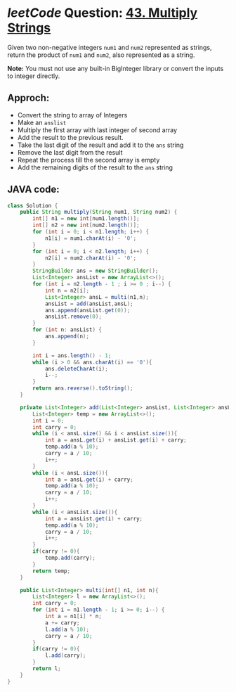 # _leetCode_ Question: [43. Multiply Strings](https://leetcode.com/problems/multiply-strings/)

Given two non-negative integers `num1` and `num2` represented as strings, return the product of `num1` and `num2`, also represented as a string.

**Note:** You must not use any built-in BigInteger library or convert the inputs to integer directly.

## Approch:

- Convert the string to array of Integers
- Make an `anslist`
- Multiply the first array with last integer of second array
- Add the result to the previous result.
- Take the last digit of the result and add it to the `ans` string
- Remove the last digit from the result
- Repeat the process till the second array is empty
- Add the remaining digits of the result to the `ans` string

## JAVA code:

```JAVA
class Solution {
    public String multiply(String num1, String num2) {
        int[] n1 = new int[num1.length()];
        int[] n2 = new int[num2.length()];
        for (int i = 0; i < n1.length; i++) {
            n1[i] = num1.charAt(i) - '0';
        }
        for (int i = 0; i < n2.length; i++) {
            n2[i] = num2.charAt(i) - '0';
        }
        StringBuilder ans = new StringBuilder();
        List<Integer> ansList = new ArrayList<>();
        for (int i = n2.length - 1 ; i >= 0 ; i--) {
            int n = n2[i];
            List<Integer> ansL = multi(n1,n);
            ansList = add(ansList,ansL);
            ans.append(ansList.get(0));
            ansList.remove(0);
        }
        for (int n: ansList) {
            ans.append(n);
        }

        int i = ans.length() - 1;
        while (i > 0 && ans.charAt(i) == '0'){
            ans.deleteCharAt(i);
            i--;
        }
        return ans.reverse().toString();
    }

    private List<Integer> add(List<Integer> ansList, List<Integer> ansL) {
        List<Integer> temp = new ArrayList<>();
        int i = 0;
        int carry = 0;
        while (i < ansL.size() && i < ansList.size()){
            int a = ansL.get(i) + ansList.get(i) + carry;
            temp.add(a % 10);
            carry = a / 10;
            i++;
        }
        while (i < ansL.size()){
            int a = ansL.get(i) + carry;
            temp.add(a % 10);
            carry = a / 10;
            i++;
        }
        while (i < ansList.size()){
            int a = ansList.get(i) + carry;
            temp.add(a % 10);
            carry = a / 10;
            i++;
        }
        if(carry != 0){
            temp.add(carry);
        }
        return temp;
    }

    public List<Integer> multi(int[] n1, int n){
        List<Integer> l = new ArrayList<>();
        int carry = 0;
        for (int i = n1.length - 1; i >= 0; i--) {
            int a = n1[i] * n;
            a += carry;
            l.add(a % 10);
            carry = a / 10;
        }
        if(carry != 0){
            l.add(carry);
        }
        return l;
    }
}
```
